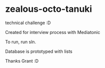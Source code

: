 # zealous-octo-tanuki
technical challenge :D

Created for interview process with Mediatonic

To run, run sln.

Database is prototyped with lists

Thanks Grant :D

